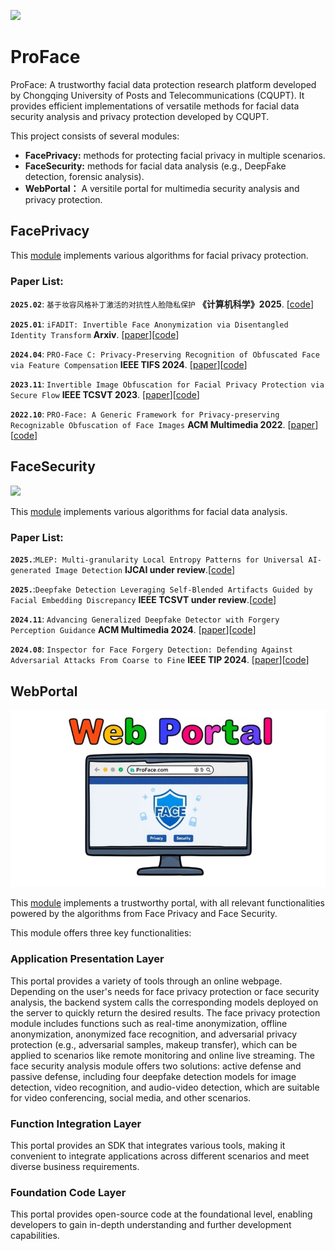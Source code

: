 ![](./FacePrivacy/PRO-Face.png)
# ProFace
ProFace: A trustworthy facial data protection research platform developed by Chongqing University of Posts and Telecommunications (CQUPT). It provides efficient implementations of versatile methods for facial data security analysis and privacy protection developed by CQUPT.

This project consists of several modules: 
- **FacePrivacy:** methods for protecting facial privacy in multiple scenarios.
- **FaceSecurity:** methods for facial data analysis (e.g., DeepFake detection, forensic analysis).
- **WebPortal：** A versitile portal for multimedia security analysis and privacy protection.

## FacePrivacy

This [module](https://github.com/lixionga/ProFace/tree/main/FacePrivacy) implements various algorithms for facial privacy protection.
### Paper List:
**`2025.02`**: `基于妆容风格补丁激活的对抗性人脸隐私保护` **《计算机科学》2025**.
[[code](https://github.com/lixionga/ProFace/tree/main/FacePrivacy/Makeup-privacy)]

**`2025.01`**: `iFADIT: Invertible Face Anonymization via Disentangled Identity Transform` **Arxiv**.
[[paper](http://arxiv.org/abs/2501.04390)][[code](https://github.com/lixionga/ProFace/tree/main/FacePrivacy/iFADIT)]

**`2024.04`**: `PRO-Face C: Privacy-Preserving Recognition of Obfuscated Face via Feature Compensation` **IEEE TIFS 2024**.
[[paper](https://ieeexplore.ieee.org/document/10499238)][[code](https://github.com/lixionga/ProFace/tree/main/FacePrivacy/PRO-Face%20C)]

**`2023.11`**: `Invertible Image Obfuscation for Facial Privacy Protection via Secure Flow` **IEEE TCSVT 2023**.
[[paper](https://ieeexplore.ieee.org/document/10366303/)][[code](https://github.com/lixionga/ProFace/tree/main/FacePrivacy/PRO-Face%20S)]

**`2022.10`**: `PRO-Face: A Generic Framework for Privacy-preserving Recognizable Obfuscation of Face Images` **ACM Multimedia 2022**.
[[paper](https://dl.acm.org/doi/10.1145/3503161.3548202)][[code](https://github.com/lixionga/ProFace/tree/main/FacePrivacy/PRO-Face)]

## FaceSecurity

![](./FacePrivacy/PRO-Face%20S/assets/facesecurity.png)

This [module](https://github.com/lixionga/ProFace/tree/main/FaceSecurity)  implements various algorithms for facial data analysis.
### Paper List:
**`2025.`**:`MLEP: Multi-granularity Local Entropy Patterns for Universal AI-generated Image Detection` **IJCAI under review**.[[code](https://github.com/lixionga/ProFace/tree/main/FaceSecurity/MLEP)]

**`2025.`**:`Deepfake Detection Leveraging Self-Blended Artifacts Guided by Facial Embedding Discrepancy` **IEEE TCSVT under review**.[[code](https://github.com/lixionga/ProFace/tree/main/FaceSecurity/EG)]

**`2024.11`**: `Advancing Generalized Deepfake Detector with Forgery Perception Guidance` **ACM Multimedia 2024**.
[[paper](https://doi.org/10.1145/3664647.3680713)][[code](https://github.com/lixionga/ProFace/tree/main/FaceSecurity/FPG)] 

**`2024.08`**: `Inspector for Face Forgery Detection: Defending Against Adversarial Attacks From Coarse to Fine` **IEEE TIP 2024**.
[[paper](https://doi.org/10.1109/TIP.2024.3434388)][[code](https://github.com/lixionga/ProFace/tree/main/FaceSecurity/Inspector)]

## WebPortal

![](./FacePrivacy/PRO-Face%20S/assets/webportal1.png)

This [module](https://github.com/lixionga/ProFace/tree/main/Portal)  implements a trustworthy portal, with all relevant functionalities powered by the algorithms from Face Privacy and Face Security.

This module offers three key functionalities:
### Application Presentation Layer
This portal provides a variety of tools through an online webpage. Depending on the user's needs for face privacy protection or face security analysis, the backend system calls the corresponding models deployed on the server to quickly return the desired results. The face privacy protection module includes functions such as real-time anonymization, offline anonymization, anonymized face recognition, and adversarial privacy protection (e.g., adversarial samples, makeup transfer), which can be applied to scenarios like remote monitoring and online live streaming. The face security analysis module offers two solutions: active defense and passive defense, including four deepfake detection models for image detection, video recognition, and audio-video detection, which are suitable for video conferencing, social media, and other scenarios.

### Function Integration Layer
This portal provides an SDK that integrates various tools, making it convenient to integrate applications across different scenarios and meet diverse business requirements.

### Foundation Code Layer
This portal provides open-source code at the foundational level, enabling developers to gain in-depth understanding and further development capabilities.


